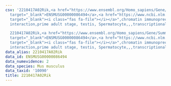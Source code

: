 ```yaml
---
csv: '2210417A02Rik,<a href="https://www.ensembl.org/Homo_sapiens/Gene/Summary?db=core;g=ENSMUSG00000086494"
  target="_blank">ENSMUSG00000086494</a>,<a href="https://www.ncbi.nlm.nih.gov/pubmed/25450459"
  target="_blank"><i class="fas fa-file"></i></a>",chromatin immunoprecipitation assay,direct
  interaction,prime adult stage, testis, Spermatocyte,,,transcriptional regulation,

  2210417A02Rik,<a href="https://www.ensembl.org/Homo_sapiens/Gene/Summary?db=core;g=ENSMUSG00000086494"
  target="_blank">ENSMUSG00000086494</a>,<a href="https://www.ncbi.nlm.nih.gov/pubmed/25450459"
  target="_blank"><i class="fas fa-file"></i></a>",chromatin immunoprecipitation assay,direct
  interaction,prime adult stage, testis, Spermatocyte,,,transcriptional regulation,'
data_alias: 2210417A02Rik
data_id: ENSMUSG00000086494
data_numevidence: 2
data_species: Mus musculus
data_taxid: '10090'
title: 2210417A02Rik
---
```

